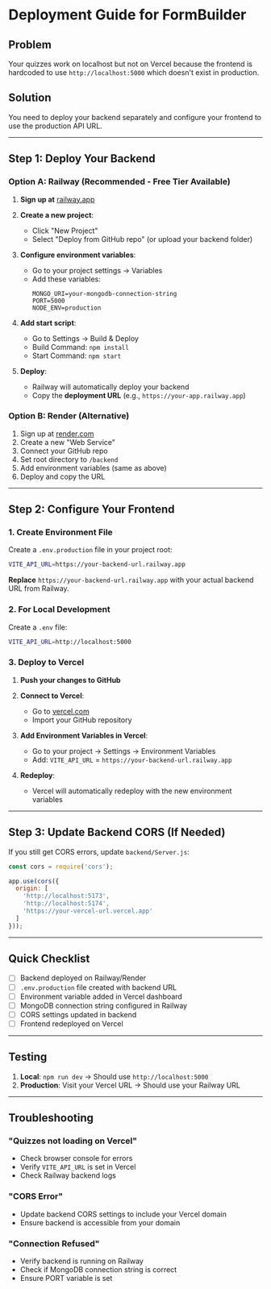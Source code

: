 # Deployment Guide for FormBuilder

## Problem
Your quizzes work on localhost but not on Vercel because the frontend is hardcoded to use `http://localhost:5000` which doesn't exist in production.

## Solution
You need to deploy your backend separately and configure your frontend to use the production API URL.

---

## Step 1: Deploy Your Backend

### Option A: Railway (Recommended - Free Tier Available)

1. **Sign up at** [railway.app](https://railway.app)

2. **Create a new project**:
   - Click "New Project"
   - Select "Deploy from GitHub repo" (or upload your backend folder)

3. **Configure environment variables**:
   - Go to your project settings → Variables
   - Add these variables:
     ```
     MONGO_URI=your-mongodb-connection-string
     PORT=5000
     NODE_ENV=production
     ```

4. **Add start script**:
   - Go to Settings → Build & Deploy
   - Build Command: `npm install`
   - Start Command: `npm start`

5. **Deploy**:
   - Railway will automatically deploy your backend
   - Copy the **deployment URL** (e.g., `https://your-app.railway.app`)

### Option B: Render (Alternative)

1. Sign up at [render.com](https://render.com)
2. Create a new "Web Service"
3. Connect your GitHub repo
4. Set root directory to `/backend`
5. Add environment variables (same as above)
6. Deploy and copy the URL

---

## Step 2: Configure Your Frontend

### 1. Create Environment File

Create a `.env.production` file in your project root:

```bash
VITE_API_URL=https://your-backend-url.railway.app
```

**Replace** `https://your-backend-url.railway.app` with your actual backend URL from Railway.

### 2. For Local Development

Create a `.env` file:

```bash
VITE_API_URL=http://localhost:5000
```

### 3. Deploy to Vercel

1. **Push your changes to GitHub**

2. **Connect to Vercel**:
   - Go to [vercel.com](https://vercel.com)
   - Import your GitHub repository

3. **Add Environment Variables in Vercel**:
   - Go to your project → Settings → Environment Variables
   - Add: `VITE_API_URL` = `https://your-backend-url.railway.app`

4. **Redeploy**:
   - Vercel will automatically redeploy with the new environment variables

---

## Step 3: Update Backend CORS (If Needed)

If you still get CORS errors, update `backend/Server.js`:

```javascript
const cors = require('cors');

app.use(cors({
  origin: [
    'http://localhost:5173',
    'http://localhost:5174',
    'https://your-vercel-url.vercel.app'
  ]
}));
```

---

## Quick Checklist

- [ ] Backend deployed on Railway/Render
- [ ] `.env.production` file created with backend URL
- [ ] Environment variable added in Vercel dashboard
- [ ] MongoDB connection string configured in Railway
- [ ] CORS settings updated in backend
- [ ] Frontend redeployed on Vercel

---

## Testing

1. **Local**: `npm run dev` → Should use `http://localhost:5000`
2. **Production**: Visit your Vercel URL → Should use your Railway URL

---

## Troubleshooting

### "Quizzes not loading on Vercel"
- Check browser console for errors
- Verify `VITE_API_URL` is set in Vercel
- Check Railway backend logs

### "CORS Error"
- Update backend CORS settings to include your Vercel domain
- Ensure backend is accessible from your domain

### "Connection Refused"
- Verify backend is running on Railway
- Check if MongoDB connection string is correct
- Ensure PORT variable is set

